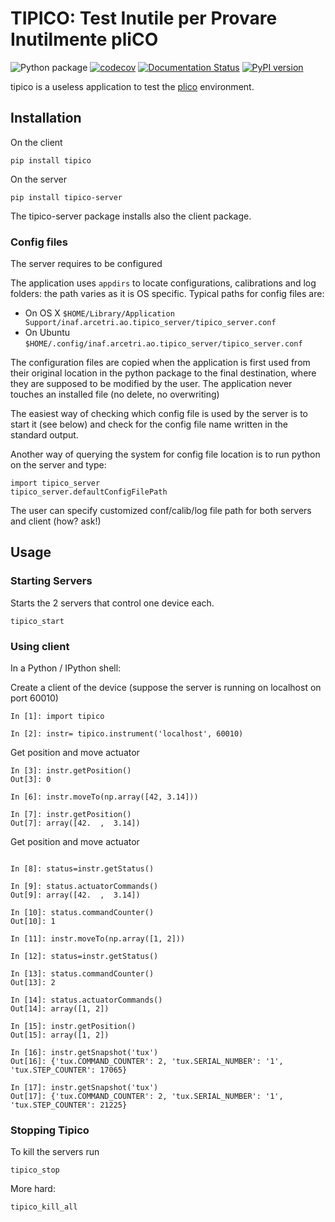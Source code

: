 # TIPICO: Test Inutile per Provare Inutilmente pliCO


 ![Python package](https://github.com/ArcetriAdaptiveOptics/tipico/workflows/Python%20package/badge.svg)
 [![codecov](https://codecov.io/gh/ArcetriAdaptiveOptics/tipico/branch/main/graph/badge.svg?token=ApWOrs49uw)](https://codecov.io/gh/ArcetriAdaptiveOptics/tipico)
 [![Documentation Status](https://readthedocs.org/projects/tipico/badge/?version=latest)](https://tipico.readthedocs.io/en/latest/?badge=latest)
 [![PyPI version](https://badge.fury.io/py/tipico.svg)](https://badge.fury.io/py/tipico)



tipico is a useless application to test the [plico][plico] environment.


[plico]: https://github.com/ArcetriAdaptiveOptics/plico


## Installation

On the client 

```
pip install tipico
```


On the server 

```
pip install tipico-server
```

The tipico-server package installs also the client package.


### Config files

The server requires to be configured 

The application uses `appdirs` to locate configurations, calibrations 
and log folders: the path varies as it is OS specific. 
Typical paths for config files are: 
   + On OS X `$HOME/Library/Application Support/inaf.arcetri.ao.tipico_server/tipico_server.conf`
   + On Ubuntu `$HOME/.config/inaf.arcetri.ao.tipico_server/tipico_server.conf`
 
The configuration files are copied when the application is first used
from their original location in the python package to the final
destination, where they are supposed to be modified by the user.
The application never touches an installed file (no delete, no overwriting)

The easiest way of checking which config file is used by the server is to start it (see below) and check for the config file name written in the standard output.

Another way of querying the system for config file location is to run python on the server and type:

```
import tipico_server
tipico_server.defaultConfigFilePath
```


The user can specify customized conf/calib/log file path for both
servers and client (how? ask!)


## Usage

### Starting Servers

Starts the 2 servers that control one device each.

```
tipico_start
```


### Using client 

In a Python / IPython shell:


Create a client of the device (suppose the server is running on localhost on port 60010)

```
In [1]: import tipico

In [2]: instr= tipico.instrument('localhost', 60010)
```

Get position and move actuator


```
In [3]: instr.getPosition()
Out[3]: 0

In [6]: instr.moveTo(np.array([42, 3.14]))

In [7]: instr.getPosition()
Out[7]: array([42.  ,  3.14])

```


Get position and move actuator


```

In [8]: status=instr.getStatus()

In [9]: status.actuatorCommands()
Out[9]: array([42.  ,  3.14])

In [10]: status.commandCounter()
Out[10]: 1

In [11]: instr.moveTo(np.array([1, 2]))

In [12]: status=instr.getStatus()

In [13]: status.commandCounter()
Out[13]: 2

In [14]: status.actuatorCommands()
Out[14]: array([1, 2])

In [15]: instr.getPosition()
Out[15]: array([1, 2])

In [16]: instr.getSnapshot('tux')
Out[16]: {'tux.COMMAND_COUNTER': 2, 'tux.SERIAL_NUMBER': '1', 'tux.STEP_COUNTER': 17065}

In [17]: instr.getSnapshot('tux')
Out[17]: {'tux.COMMAND_COUNTER': 2, 'tux.SERIAL_NUMBER': '1', 'tux.STEP_COUNTER': 21225}
```


### Stopping Tipico

To kill the servers run

```
tipico_stop
```

More hard:

```
tipico_kill_all
```



